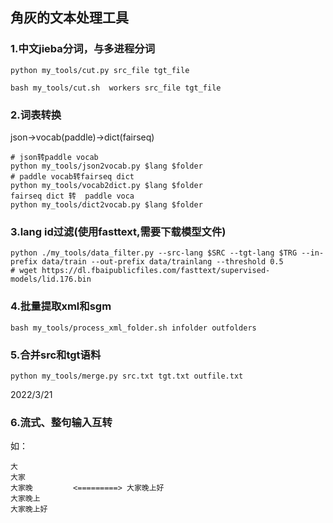 ## 角灰的文本处理工具

### 1.中文jieba**分词**，与多进程分词

```shell
python my_tools/cut.py src_file tgt_file

bash my_tools/cut.sh  workers src_file tgt_file
```

### 2.**词表转换**

json->vocab(paddle)->dict(fairseq)

```shell
# json转paddle vocab
python my_tools/json2vocab.py $lang $folder
# paddle vocab转fairseq dict
python my_tools/vocab2dict.py $lang $folder
fairseq dict 转  paddle voca
python my_tools/dict2vocab.py $lang $folder
```

### 3.**lang id过滤**(使用fasttext,需要下载模型文件)

```shell
python ./my_tools/data_filter.py --src-lang $SRC --tgt-lang $TRG --in-prefix data/train --out-prefix data/trainlang --threshold 0.5
# wget https://dl.fbaipublicfiles.com/fasttext/supervised-models/lid.176.bin
```

### 4.批量**提取xml**和sgm

```shell
bash my_tools/process_xml_folder.sh infolder outfolders
```

### 5.合并src和tgt语料

```shell
python my_tools/merge.py src.txt tgt.txt outfile.txt
```

2022/3/21

### 6.流式、整句输入互转
如：
```
大
大家
大家晚         <=========> 大家晚上好
大家晚上
大家晚上好
```

